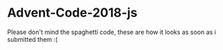 # Advent-Code-2018-js
Please don't mind the spaghetti code, these are how it looks as soon as i submitted them :(
